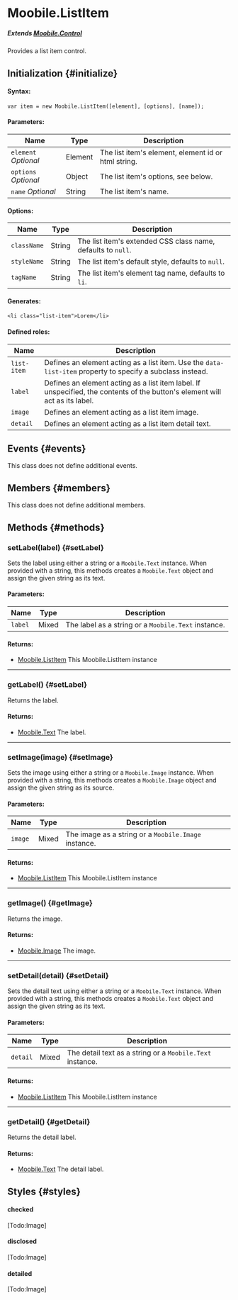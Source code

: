 Moobile.ListItem
================================================================================

##### Extends *[Moobile.Control](../Control/Control.md)*

Provides a list item control.

Initialization {#initialize}
--------------------------------------------------------------------------------

#### Syntax:

	var item = new Moobile.ListItem([element], [options], [name]);

#### Parameters:

Name                 | Type    | Description
-------------------- | ------- | -----------
`element` *Optional* | Element | The list item's element, element id or html string.
`options` *Optional* | Object  | The list item's options, see below.
`name`    *Optional* | String  | The list item's name.

#### Options:

Name        | Type   | Description
----------- | ------ | -----------
`className` | String | The list item's extended CSS class name, defaults to `null`.
`styleName` | String | The list item's default style, defaults to `null`.
`tagName`   | String | The list item's element tag name, defaults to `li`.

#### Generates:

	<li class="list-item">Lorem</li>

#### Defined roles:

Name        | Description
----------- | -----------
`list-item` | Defines an element acting as a list item. Use the `data-list-item` property to specify a subclass instead.
`label`     | Defines an element acting as a list item label. If unspecified, the contents of the button's element will act as its label.
`image`     | Defines an element acting as a list item image.
`detail`    | Defines an element acting as a list item detail text.

Events {#events}
--------------------------------------------------------------------------------

This class does not define additional events.

Members {#members}
--------------------------------------------------------------------------------

This class does not define additional members.

Methods {#methods}
--------------------------------------------------------------------------------

### setLabel(label) {#setLabel}

Sets the label using either a string or a `Moobile.Text` instance. When provided with a string, this methods creates a `Moobile.Text` object and assign the given string as its text.

#### Parameters:

Name    | Type  | Description
------- | ----- | -----------
`label` | Mixed | The label as a string or a `Moobile.Text` instance.

#### Returns:

- [Moobile.ListItem](../Control/ListItem.md) This Moobile.ListItem instance

-----

### getLabel() {#setLabel}

Returns the label.

#### Returns:

- [Moobile.Text](../Control/Text.md) The label.

-----

### setImage(image) {#setImage}

Sets the image using either a string or a `Moobile.Image` instance. When provided with a string, this methods creates a `Moobile.Image` object and assign the given string as its source.

#### Parameters:

Name    | Type  | Description
------- | ----- | -----------
`image` | Mixed | The image as a string or a `Moobile.Image` instance.

#### Returns:

- [Moobile.ListItem](../Control/ListItem.md) This Moobile.ListItem instance

-----

### getImage() {#getImage}

Returns the image.

#### Returns:

- [Moobile.Image](../Control/Image.md) The image.

-----

### setDetail(detail) {#setDetail}

Sets the detail text using either a string or a `Moobile.Text` instance. When provided with a string, this methods creates a `Moobile.Text` object and assign the given string as its text.

#### Parameters:

Name     | Type  | Description
-------- | ----- | -----------
`detail` | Mixed | The detail text as a string or a `Moobile.Text` instance.

#### Returns:

- [Moobile.ListItem](../Control/ListItem.md) This Moobile.ListItem instance

-----

### getDetail() {#getDetail}

Returns the detail label.

#### Returns:

- [Moobile.Text](../Control/Text.md) The detail label.

Styles {#styles}
--------------------------------------------------------------------------------

#### checked

[Todo:Image]

#### disclosed

[Todo:Image]

#### detailed

[Todo:Image]

